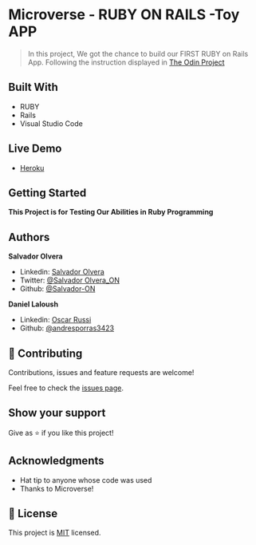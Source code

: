 # Microverse - RUBY ON RAILS -Toy APP

> In this project, We got the chance to build our FIRST RUBY on Rails App. Following the instruction displayed in [The Odin Project](https://www.theodinproject.com/courses/ruby-on-rails/lessons/getting-your-feet-wet)


## Built With

- RUBY
- Rails
- Visual Studio Code

## Live Demo
- [Heroku](https://guarded-stream-28098.herokuapp.com/users/2)

## Getting Started

**This Project is for Testing Our Abilities in Ruby Programming**

## Authors

**Salvador Olvera**
- Linkedin: [Salvador Olvera](https://www.linkedin.com/in/salvador-olvera-n)
- Twitter: [@Salvador Olvera_ON](https://twitter.com/Salvador_ON)
- Github: [@Salvador-ON](https://github.com/Salvador-ON)

**Daniel Laloush**
- Linkedin: [Oscar Russi](https://www.linkedin.com/in/oscar-andr%C3%A9s-russi-porras-053236167/)
- Github: [@andresporras3423](https://www.linkedin.com/in/oscar-andr%C3%A9s-russi-porras-053236167/)


## 🤝 Contributing

Contributions, issues and feature requests are welcome!

Feel free to check the [issues page](./issues/).

## Show your support

Give as ⭐️ if you like this project!

## Acknowledgments

- Hat tip to anyone whose code was used
- Thanks to Microverse!

## 📝 License

This project is [MIT](lic.url) licensed.